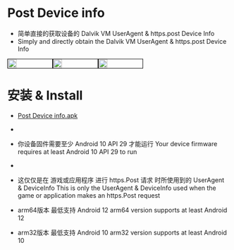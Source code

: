 # Post Device info

- 简单直接的获取设备的 Dalvik VM UserAgent & https.post Device Info
- Simply and directly obtain the Dalvik VM UserAgent & https.post Device Info

<div style="display: flex;">
    <img style="width: 20%; border: 1px solid black;" src="https://i.imgur.com/MB2noun.png">
    <img style="width: 20%; border: 1px solid black;" src="https://i.imgur.com/gHnCl1s.png">
    <img style="width: 20%; border: 1px solid black;" src="https://i.imgur.com/JXHQcBd.png">
</div>

# 安装 & Install
- [Post Device info.apk](https://github.com/DNNDHH/Post-Device-info/releases/tag/v1.0)
- 
- 你设备固件需要至少 Android 10 API 29 才能运行
Your device firmware requires at least Android 10 API 29 to run
- 
- 这仅仅是在 游戏或应用程序 进行 https.Post 请求 时所使用到的 UserAgent & DeviceInfo
This is only the UserAgent & DeviceInfo used when the game or application makes an https.Post request

- arm64版本 最低支持 Android 12
arm64 version supports at least Android 12

- arm32版本 最低支持 Android 10
arm32 version supports at least Android 10

